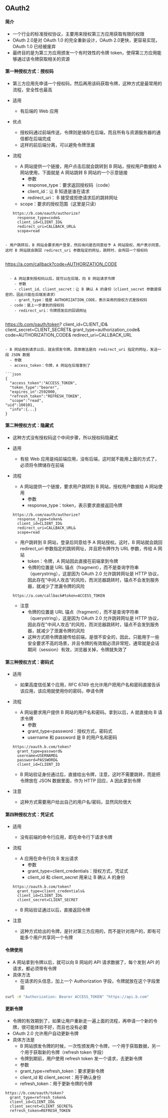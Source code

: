 ## OAuth2

#### 简介

- 一个行业的标准授权协议，主要用来授权第三方应用获取有限的权限
- OAuth 2.0是对 OAuth 1.0 的完全重新设计，OAuth 2.0更快，更容易实现，OAuth 1.0 已经被废弃
- 最终目的是为第三方应用颁发一个有时效性的令牌 token，使得第三方应用能够通过该令牌获取相关的资源



#### 第一种授权方式：授权码

- 第三方应用先申请一个授权码，然后再用该码获取令牌，这种方式是最常用的流程，安全性也最高

- 适用

  - 有后端的 Web 应用

- 优点

  - 授权码通过前端传送，令牌则是储存在后端，而且所有与资源服务器的通信都在后端完成
  - 这样的前后端分离，可以避免令牌泄漏

- 流程

  - A 网站提供一个链接，用户点击后就会跳转到 B 网站，授权用户数据给 A 网站使用，下面就是 A 网站跳转 B 网站的一个示意链接
    - 参数
    - response_type：要求返回授权码（code）
    - client_id：让 B 知道是谁在请求
    - redirect_uri： B 接受或拒绝请求后的跳转网址
  - scope：要求的授权范围（这里是只读）
  
  ```
  https://b.com/oauth/authorize?
    response_type=code&
    client_id=CLIENT_ID&
    redirect_uri=CALLBACK_URL&
    scope=read
```
  
- 用户跳转后，B 网站会要求用户登录，然后询问是否同意给予 A 网站授权，用户表示同意，这时 B 网站就会跳回 redirect_uri 参数指定的网址，跳转时，会传回一个授权码
  
  ```
  https://a.com/callback?code=AUTHORIZATION_CODE
```
  
  - A 网站拿到授权码以后，就可以在后端，向 B 网站请求令牌
    - 参数
    - client_id、client_secret：让 B 确认 A 的身份（client_secret 参数是保密的，因此只能在后端发请求）
    - grant_type：值是 AUTHORIZATION_CODE，表示采用的授权方式是授权码
  - code：是上一步拿到的授权码
    - redirect_uri：令牌颁发后的回调网址
  
  ```
  https://b.com/oauth/token?
    client_id=CLIENT_ID&
    client_secret=CLIENT_SECRET&
    grant_type=authorization_code&
    code=AUTHORIZATION_CODE&
  redirect_uri=CALLBACK_URL
  ```

  - B 网站收到请求以后，就会颁发令牌。具体做法是向 redirect_uri 指定的网址，发送一段 JSON 数据
    - 参数
    - access_token：令牌，A 网站在后端拿到了
  
  ```json
  {    
    "access_token":"ACCESS_TOKEN",
    "token_type":"bearer",
    "expires_in":2592000,
    "refresh_token":"REFRESH_TOKEN",
    "scope":"read",
  "uid":100101,
    "info":{...}
  }
  ```
  



#### 第二种授权方式：隐藏式

- 这种方式没有授权码这个中间步骤，所以授权码隐藏式

- 适用

  - 有些 Web 应用是纯前端应用，没有后端，这时就不能用上面的方式了，必须将令牌储存在前端

- 流程

  - A 网站提供一个链接，要求用户跳转到 B 网站，授权用户数据给 A 网站使用
    - 参数
    - response_type：token，表示要求直接返回令牌

  ```
  https://b.com/oauth/authorize?
    response_type=token&
    client_id=CLIENT_ID&
    redirect_uri=CALLBACK_URL&
    scope=read
  ```

  - 用户跳转到 B 网站，登录后同意给予 A 网站授权。这时，B 网站就会跳回 redirect_uri 参数指定的跳转网址，并且把令牌作为 URL 参数，传给 A 网站
    - token：令牌，A 网站因此直接在前端拿到令牌
    - 令牌的位置是 URL 锚点（fragment），而不是查询字符串（querystring），这是因为 OAuth 2.0 允许跳转网址是 HTTP 协议，因此存在"中间人攻击"的风险，而浏览器跳转时，锚点不会发到服务器，就减少了泄漏令牌的风险

  ```
  https://a.com/callback#token=ACCESS_TOKEN
  ```

  - 注意
    - 令牌的位置是 URL 锚点（fragment），而不是查询字符串（querystring），这是因为 OAuth 2.0 允许跳转网址是 HTTP 协议，因此存在"中间人攻击"的风险，而浏览器跳转时，锚点不会发到服务器，就减少了泄漏令牌的风险
    - 这种方式把令牌直接传给前端，是很不安全的，因此，只能用于一些安全要求不高的场景，并且令牌的有效期必须非常短，通常就是会话期间（session）有效，浏览器关掉，令牌就失效了



#### 第三种授权方式：密码式

- 适用

  - 如果高度信任某个应用，RFC 6749 也允许用户把用户名和密码直接告诉该应用，该应用就使用你的密码，申请令牌

- 流程

  - A 网站要求用户提供 B 网站的用户名和密码。拿到以后，A 就直接向 B 请求令牌
    - 参数
    - grant_type=password：授权方式，密码式
    - username 和 password 是 B 的用户名和密码

  ```
  https://oauth.b.com/token?
    grant_type=password&
    username=USERNAME&
    password=PASSWORD&
    client_id=CLIENT_ID
  ```

  - B 网站验证身份通过后，直接给出令牌，注意，这时不需要跳转，而是把令牌放在 JSON 数据里面，作为 HTTP 回应，A 因此拿到令牌

- 注意

  - 这种方式需要用户给出自己的用户名/密码，显然风险很大



#### 第四种授权方式：凭证式

- 适用

  - 没有前端的命令行应用，即在命令行下请求令牌

- 流程

  - A 应用在命令行向 B 发出请求
    - 参数
    - grant_type=client_credentials：授权方式，凭证式
    - client_id 和 client_secret 用来让 B 确认 A 的身份

  ```
  https://oauth.b.com/token?
    grant_type=client_credentials&
    client_id=CLIENT_ID&
    client_secret=CLIENT_SECRET
  ```

  - B 网站验证通过以后，直接返回令牌

- 注意

  - 这种方式给出的令牌，是针对第三方应用的，而不是针对用户的，即有可能多个用户共享同一个令牌



#### 令牌使用

- A 网站拿到令牌以后，就可以向 B 网站的 API 请求数据了，每个发到 API 的请求，都必须带有令牌
- 具体方法
  - 在请求的头信息，加上一个 Authorization 字段，令牌就放在这个字段里面

```bash
curl -H "Authorization: Bearer ACCESS_TOKEN" "https://api.b.com"
```



#### 更新令牌

- 令牌的有效期到了，如果让用户重新走一遍上面的流程，再申请一个新的令牌，很可能体验不好，而且也没有必要
- OAuth 2.0 允许用户自动更新令牌
- 具体方法是
  - B 网站颁发令牌的时候，一次性颁发两个令牌，一个用于获取数据，另一个用于获取新的令牌（refresh token 字段）
  - 令牌到期前，用户使用 refresh token 发一个请求，去更新令牌
  - 参数
  - grant_type=refresh_token：要求更新令牌
  - client_id 和 client_secret：用于确认身份
  - refresh_token：用于更新令牌的令牌

```
https://b.com/oauth/token?
  grant_type=refresh_token&
  client_id=CLIENT_ID&
  client_secret=CLIENT_SECRET&
  refresh_token=REFRESH_TOKEN
```

